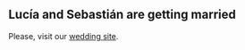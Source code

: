 ## Lucía and Sebastián are getting married

Please, visit our [wedding site](https://casamiento.kiwi).
